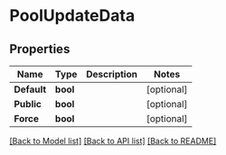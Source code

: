 # PoolUpdateData

## Properties

Name | Type | Description | Notes
------------ | ------------- | ------------- | -------------
**Default** | **bool** |  | [optional] 
**Public** | **bool** |  | [optional] 
**Force** | **bool** |  | [optional] 

[[Back to Model list]](../README.md#documentation-for-models) [[Back to API list]](../README.md#documentation-for-api-endpoints) [[Back to README]](../README.md)


